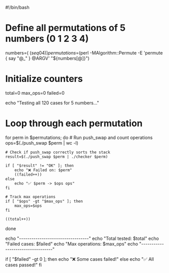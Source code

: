 #!/bin/bash

# Define all permutations of 5 numbers (0 1 2 3 4)
numbers=( $(seq 0 4) )
permutations=$(perl -MAlgorithm::Permute -E 'permute { say "@_" } @ARGV' "${numbers[@]}")

# Initialize counters
total=0
max_ops=0
failed=0

echo "Testing all 120 cases for 5 numbers..."

# Loop through each permutation
for perm in $permutations; do
    # Run push_swap and count operations
    ops=$(./push_swap $perm | wc -l)

    # Check if push_swap correctly sorts the stack
    result=$(./push_swap $perm | ./checker $perm)
    
    if [ "$result" != "OK" ]; then
        echo "❌ Failed on: $perm"
        ((failed++))
    else
        echo "✅ $perm -> $ops ops"
    fi

    # Track max operations
    if [ "$ops" -gt "$max_ops" ]; then
        max_ops=$ops
    fi

    ((total++))
done

echo "----------------------------------"
echo "Total tested: $total"
echo "Failed cases: $failed"
echo "Max operations: $max_ops"
echo "----------------------------------"

if [ "$failed" -gt 0 ]; then
    echo "❌ Some cases failed!"
else
    echo "✅ All cases passed!"
fi
